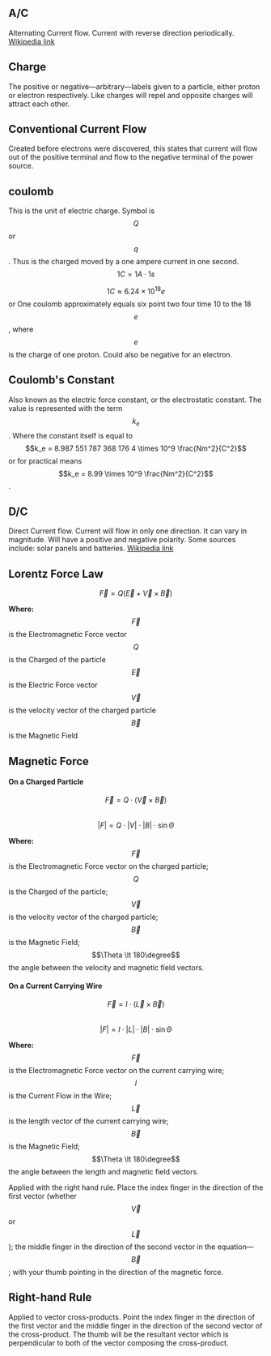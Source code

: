 ## A/C
Alternating Current flow. Current with reverse direction periodically. [Wikipedia link](https://en.wikipedia.org/wiki/Alternating_current)

## Charge
The positive or negative—arbitrary—labels given to a particle, either proton or electron respectively. Like charges will repel and opposite charges will attract each other.

## Conventional Current Flow
Created before electrons were discovered, this states that current will flow out of the positive terminal and flow to the negative terminal of the power source. 

## coulomb
This is the unit of electric charge. Symbol is $$Q$$ or $$q$$. Thus is the charged moved by a one ampere current in one second. $$1C = 1A \cdot 1s$$

$$1C \approx 6.24 \times 10^18 e$$ or One coulomb approximately equals six point two four time 10 to the 18 $$e$$, where $$e$$ is the charge of one proton. Could also be negative for an electron.

## Coulomb's Constant
Also known as the electric force constant, or the electrostatic constant. The value is represented with the term $$k_e$$. Where the constant itself is equal to $$k_e = 8.987 551 787 368 176 4 \times 10^9 \frac{Nm^2}{C^2}$$ or for practical means $$k_e = 8.99 \times 10^9 \frac{Nm^2}{C^2}$$.

## D/C
Direct Current flow. Current will flow in only one direction. It can vary in magnitude. Will have a positive and negative polarity. Some sources include: solar panels and batteries. [Wikipedia link](https://en.wikipedia.org/wiki/Direct_current)

## Lorentz Force Law
$$\vec{F} = Q(\vec{E} + \vec{V} \times \vec{B})$$

**Where:**  
$$\vec{F}$$ is the Electromagnetic Force vector  
$$Q$$ is the Charged of the particle  
$$\vec{E}$$ is the Electric Force vector  
$$\vec{V}$$ is the velocity vector of the charged particle  
$$\vec{B}$$ is the Magnetic Field  

## Magnetic Force
#### On a Charged Particle  
$$\vec{F} = Q \cdot \left( \vec{V} \times \vec{B} \right)$$  
$$|F| = Q \cdot |V| \cdot |B| \cdot \sin \Theta$$

**Where:**  
$$\vec{F}$$ is the Electromagnetic Force vector on the charged particle;  
$$Q$$ is the Charged of the particle;  
$$\vec{V}$$ is the velocity vector of the charged particle;  
$$\vec{B}$$ is the Magnetic Field;  
$$\Theta \lt 180\degree$$ the angle between the velocity and magnetic field vectors.  

#### On a Current Carrying Wire  
$$\vec{F} = I \cdot \left( \vec{L} \times \vec{B} \right)$$  
$$|F| = I \cdot |L| \cdot |B| \cdot \sin \Theta$$

**Where:**  
$$\vec{F}$$ is the Electromagnetic Force vector on the current carrying wire;  
$$I$$ is the Current Flow in the Wire;  
$$\vec{L}$$ is the length vector of the current carrying wire;  
$$\vec{B}$$ is the Magnetic Field;  
$$\Theta \lt 180\degree$$ the angle between the length and magnetic field vectors.  

Applied with the right hand rule. Place the index finger in the direction of the first vector (whether $$\vec{V}$$ or $$\vec{L}$$); the middle finger in the direction of the second vector in the equation—$$\vec{B}$$; with your thumb pointing in the direction of the magnetic force. 

## Right-hand Rule
Applied to vector cross-products. Point the index finger in the direction of the first vector and the middle finger in the direction of the second vector of the cross-product. The thumb will be the resultant vector which is perpendicular to both of the vector composing the cross-product.

